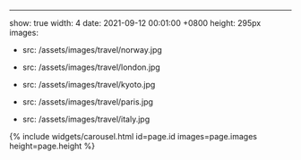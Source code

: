 ---
show: true
width: 4
date: 2021-09-12 00:01:00 +0800
height: 295px
images:
- src: /assets/images/travel/norway.jpg
   
- src: /assets/images/travel/london.jpg
    
- src: /assets/images/travel/kyoto.jpg
    
- src: /assets/images/travel/paris.jpg
    
- src: /assets/images/travel/italy.jpg
   
{% include widgets/carousel.html id=page.id images=page.images height=page.height %}
